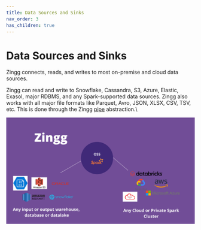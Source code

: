 ```yaml
---
title: Data Sources and Sinks
nav_order: 3
has_children: true
---
```


# Data Sources and Sinks

Zingg connects, reads, and writes to most on-premise and cloud data sources.

Zingg can read and write to Snowflake, Cassandra, S3, Azure, Elastic, Exasol, major RDBMS, and any Spark-supported data sources. Zingg also works with all major file formats like Parquet, Avro, JSON, XLSX, CSV, TSV, etc. This is done through the Zingg [pipe](pipes.md) abstraction.\


![](../../assets/zinggOSS.png)

